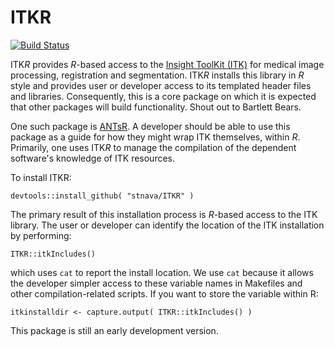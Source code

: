 # ITKR

[![Build Status](https://travis-ci.org/stnava/ITKR.png?branch=master)](https://travis-ci.org/stnava/ITKR)

ITK*R* provides *R*-based access to the [Insight ToolKit (ITK)](www.itk.org) for medical image processing, registration and segmentation.  ITK*R* installs this library in *R* style and provides user or developer access to its templated header files and libraries.  Consequently, this is a core package on which it is expected that other packages will build functionality. Shout out to Bartlett Bears.

One such package is [ANTsR](https://github.com/stnava/ANTsR). A developer should be able to use this package as a guide for how they might wrap ITK themselves, within *R*.  Primarily, one uses ITK*R* to manage the compilation of the dependent software's knowledge of ITK resources.

To install ITKR:
```
devtools::install_github( "stnava/ITKR" )
```
The primary result of this installation process is *R*-based access to the ITK library.  The user or developer can identify the location of the ITK installation by performing:
```
ITKR::itkIncludes()
```
which uses `cat` to report the install location.  We use `cat` because it allows the developer simpler access to these variable names in Makefiles and other compilation-related scripts.  If you want to store the variable within R:
```
itkinstalldir <- capture.output( ITKR::itkIncludes() )
```
This package is still an early development version.
